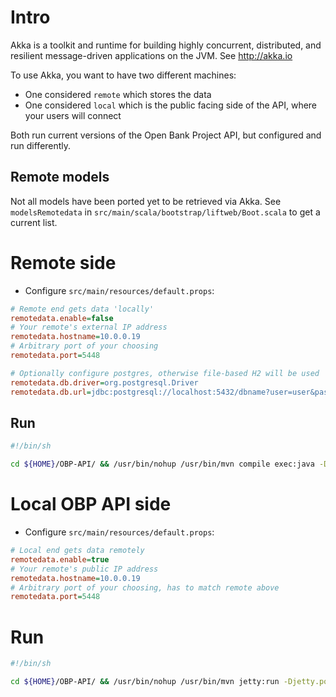 # Intro

Akka is a toolkit and runtime for building highly concurrent, distributed, and resilient message-driven applications on the JVM.
See http://akka.io


To use Akka, you want to have two different machines:
- One considered `remote` which stores the data
- One considered `local` which is the public facing side of the API, where your users will connect

Both run current versions of the Open Bank Project API, but configured and run differently.


## Remote models

Not all models have been ported yet to be retrieved via Akka. See `modelsRemotedata` in `src/main/scala/bootstrap/liftweb/Boot.scala` to get a current list.



# Remote side

- Configure `src/main/resources/default.props`: 

```ini
# Remote end gets data 'locally'
remotedata.enable=false
# Your remote's external IP address
remotedata.hostname=10.0.0.19  
# Arbitrary port of your choosing
remotedata.port=5448

# Optionally configure postgres, otherwise file-based H2 will be used 
remotedata.db.driver=org.postgresql.Driver
remotedata.db.url=jdbc:postgresql://localhost:5432/dbname?user=user&password=password
```

## Run

```bash
#!/bin/sh

cd ${HOME}/OBP-API/ && /usr/bin/nohup /usr/bin/mvn compile exec:java -Dexec.mainClass="code.remotedata.RemotedataActors" -Dexec.args="standalone" > ${HOME}/akka_remote_api.log &
```



# Local OBP API side

- Configure `src/main/resources/default.props`:

```ini
# Local end gets data remotely
remotedata.enable=true
# Your remote's public IP address
remotedata.hostname=10.0.0.19
# Arbitrary port of your choosing, has to match remote above
remotedata.port=5448
```

# Run

```bash
#!/bin/sh

cd ${HOME}/OBP-API/ && /usr/bin/nohup /usr/bin/mvn jetty:run -Djetty.port=8080 -DskipTests  > ${HOME}/akka_local_api.log &
```
